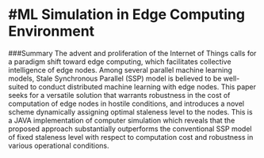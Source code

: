#ML Simulation in Edge Computing Environment
========
###Summary
The advent and proliferation of the Internet of Things calls for a paradigm shift toward edge computing, which facilitates collective intelligence of edge nodes. Among several parallel machine learning models, Stale Synchronous Parallel (SSP) model is believed to be well-suited to conduct distributed machine learning with edge nodes. This paper seeks for a versatile solution that warrants robustness in the cost of computation of edge nodes in hostile conditions, and introduces a novel scheme dynamically assigning optimal staleness level to the nodes. This is a JAVA implementation of computer simulation which reveals that the proposed approach substantially outperforms the conventional SSP model of fixed staleness level with respect to computation cost and robustness in various operational conditions. 

###